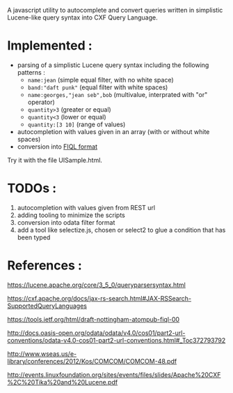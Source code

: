 A  javascript utility to autocomplete and convert queries written in simplistic Lucene-like query syntax into CXF Query Language.

# Implemented :
* parsing of a simplistic Lucene query syntax including the following patterns :
	* `name:jean` (simple equal filter, with no white space) 
	* `band:"daft punk"` (equal filter with white spaces) 
	* `name:georges,"jean seb",bob` (multivalue, interprated with "or" operator)
	* `quantity>3` (greater or equal)
	* `quantity<3` (lower or equal) 
	* `quantity:[3 10]` (range of values) 
* autocompletion with values given in an array (with or without white spaces)
* conversion into [FIQL format](https://tools.ietf.org/html/draft-nottingham-atompub-fiql-00)

Try it with the file UISample.html. 

# TODOs : 
1. autocompletion with values given from REST url
2. adding tooling to minimize the scripts
3. conversion into odata filter format
4. add a tool like selectize.js, chosen or select2 to glue a condition that has been typed


# References : 

https://lucene.apache.org/core/3_5_0/queryparsersyntax.html

https://cxf.apache.org/docs/jax-rs-search.html#JAX-RSSearch-SupportedQueryLanguages

https://tools.ietf.org/html/draft-nottingham-atompub-fiql-00

http://docs.oasis-open.org/odata/odata/v4.0/cos01/part2-url-conventions/odata-v4.0-cos01-part2-url-conventions.html#_Toc372793792

http://www.wseas.us/e-library/conferences/2012/Kos/COMCOM/COMCOM-48.pdf

http://events.linuxfoundation.org/sites/events/files/slides/Apache%20CXF%2C%20Tika%20and%20Lucene.pdf

